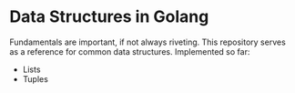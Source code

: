 # Data Structures in Golang
Fundamentals are important, if not always riveting.  This repository serves as a reference for common data structures.
Implemented so far:
- Lists
- Tuples
